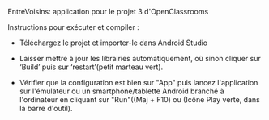 ﻿EntreVoisins: application pour le projet 3 d'OpenClassrooms


Instructions pour exécuter et compiler :

- Téléchargez le projet et importer-le dans Android Studio

- Laisser mettre à jour les librairies automatiquement, où sinon cliquer sur ‘Build’ puis sur ‘restart’(petit marteau vert).

- Vérifier que la configuration est bien sur "App" puis lancez l'application sur l'émulateur ou un smartphone/tablette Android branché à l'ordinateur en cliquant sur "Run"((Maj + F10) ou (Icône Play verte, dans la barre d'outil).
